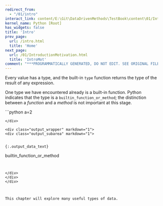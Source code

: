 ```yaml
---
redirect_from:
  - "/01/intro"
interact_link: content/E:\Git\DataDrivenMethods\TestBook\content\01/Intro.ipynb
kernel_name: Python [Root]
has_widgets: false
title: 'Intro'
prev_page:
  url: /intro.html
  title: 'Home'
next_page:
  url: /01/IntroductionMotivation.html
  title: 'IntroMot'
comment: "***PROGRAMMATICALLY GENERATED, DO NOT EDIT. SEE ORIGINAL FILES IN /content***"
---
```



Every value has a type, and the built-in `type` function returns the type of the result of any expression.



One type we have encountered already is a built-in function. Python indicates that the type is a `builtin_function_or_method`; the distinction between a *function* and a *method* is not important at this stage.



<div markdown="1" class="cell code_cell">
<div class="input_area" markdown="1">
```python
a=2

```
</div>

<div class="output_wrapper" markdown="1">
<div class="output_subarea" markdown="1">


{:.output_data_text}
```
builtin_function_or_method
```


</div>
</div>
</div>



This chapter will explore many useful types of data.

